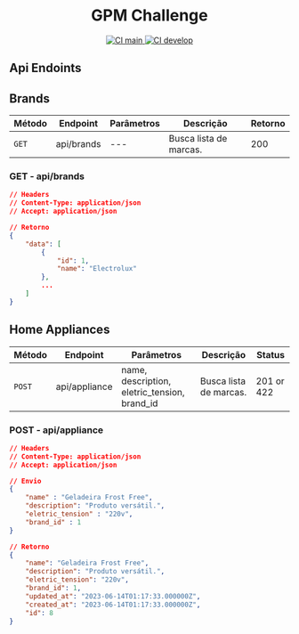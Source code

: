 <h1 align="center"> GPM Challenge </h1>

<div align="center">
    <a href="https://github.com/mariolucasdev/gpm-challenge-backend/actions/workflows/laravel.yml/badge.svg?branch=main">
        <img src="https://github.com/mariolucasdev/gpm-challenge-backend/actions/workflows/laravel.yml/badge.svg?branch=main" alt="CI main">
    </a>
    <a href="https://github.com/mariolucasdev/gpm-challenge-backend/actions/workflows/laravel.yml/badge.svg?branch=develop">
        <img src="https://github.com/mariolucasdev/gpm-challenge-backend/actions/workflows/laravel.yml/badge.svg?branch=develop" alt="CI develop">
    </a>
</div>

## Api Endoints

## Brands

| Método | Endpoint   | Parâmetros | Descrição              | Retorno |
| ------ | ---------- | ---------- | ---------------------- | ------- |
| `GET`  | api/brands | ---        | Busca lista de marcas. | 200     |

### GET - api/brands

```json
// Headers
// Content-Type: application/json
// Accept: application/json

// Retorno
{
	"data": [
		{
			"id": 1,
			"name": "Electrolux"
		},
        ...
    ]
}
```

## Home Appliances

| Método | Endpoint      | Parâmetros                                   | Descrição              | Status     |
| ------ | ------------- | -------------------------------------------- | ---------------------- | ---------- |
| `POST` | api/appliance | name, description, eletric_tension, brand_id | Busca lista de marcas. | 201 or 422 |

### POST - api/appliance

```json
// Headers
// Content-Type: application/json
// Accept: application/json

// Envio
{
	"name" : "Geladeira Frost Free",
    "description": "Produto versátil.",
    "eletric_tension" : "220v",
    "brand_id" : 1
}

// Retorno
{
	"name": "Geladeira Frost Free",
	"description": "Produto versátil.",
	"eletric_tension": "220v",
	"brand_id": 1,
	"updated_at": "2023-06-14T01:17:33.000000Z",
	"created_at": "2023-06-14T01:17:33.000000Z",
	"id": 8
}
```
